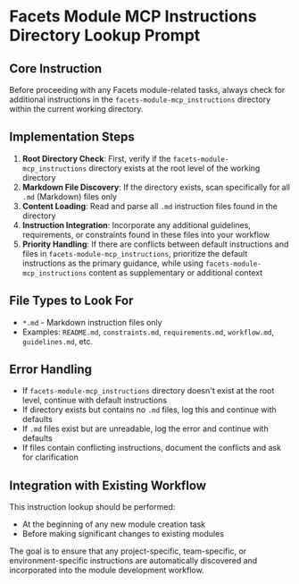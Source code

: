 # Facets Module MCP Instructions Directory Lookup Prompt

## Core Instruction
Before proceeding with any Facets module-related tasks, always check for additional instructions in the `facets-module-mcp_instructions` directory within the current working directory.

## Implementation Steps

1. **Root Directory Check**: First, verify if the `facets-module-mcp_instructions` directory exists at the root level of the working directory
2. **Markdown File Discovery**: If the directory exists, scan specifically for all `.md` (Markdown) files only
3. **Content Loading**: Read and parse all `.md` instruction files found in the directory
4. **Instruction Integration**: Incorporate any additional guidelines, requirements, or constraints found in these files into your workflow
5. **Priority Handling**: If there are conflicts between default instructions and files in `facets-module-mcp_instructions`, prioritize the default instructions as the primary guidance, while using `facets-module-mcp_instructions` content as supplementary or additional context

## File Types to Look For
- `*.md` - Markdown instruction files only
- Examples: `README.md`, `constraints.md`, `requirements.md`, `workflow.md`, `guidelines.md`, etc.

## Error Handling
- If `facets-module-mcp_instructions` directory doesn't exist at the root level, continue with default instructions
- If directory exists but contains no `.md` files, log this and continue with defaults
- If `.md` files exist but are unreadable, log the error and continue with defaults
- If files contain conflicting instructions, document the conflicts and ask for clarification

## Integration with Existing Workflow
This instruction lookup should be performed:
- At the beginning of any new module creation task
- Before making significant changes to existing modules

The goal is to ensure that any project-specific, team-specific, or environment-specific instructions are automatically discovered and incorporated into the module development workflow.